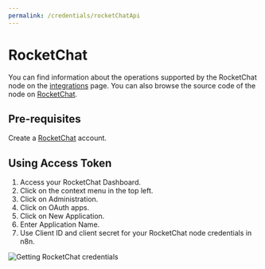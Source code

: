 ```yaml
---
permalink: /credentials/rocketChatApi
---
```



# RocketChat
You can find information about the operations supported by the RocketChat node on the [integrations](https://n8n.io/integrations/n8n-nodes-base.pipedrive) page. You can also browse the source code of the node on [RocketChat](https://github.com/n8n-io/n8n/tree/master/packages/nodes-base/nodes/Pipedrive).

## Pre-requisites

Create a [RocketChat](https://rocket.chat/) account.

## Using Access Token

1. Access your RocketChat Dashboard.
2. Click on the context menu in the top left.
3. Click on Administration.
4. Click on OAuth apps.
5. Click on New Application.
6. Enter Application Name.
7. Use Client ID and client secret for your RocketChat node credentials in n8n.

![Getting RocketChat credentials](https://i.imgur.com/2T15WOu.gif)





